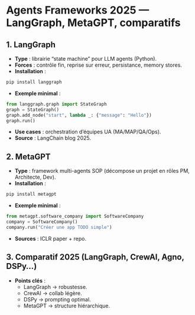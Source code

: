 # Agents Frameworks 2025 — LangGraph, MetaGPT, comparatifs

## 1. LangGraph
- **Type** : librairie “state machine” pour LLM agents (Python).
- **Forces** : contrôle fin, reprise sur erreur, persistance, memory stores.
- **Installation** :
```bash
pip install langgraph
```
- **Exemple minimal** :
```python
from langgraph.graph import StateGraph
graph = StateGraph()
graph.add_node("start", lambda _: {"message": "Hello"})
graph.run()
```
- **Use cases** : orchestration d’équipes UA (MA/MAP/QA/Ops).
- **Source** : LangChain blog 2025.

## 2. MetaGPT
- **Type** : framework multi-agents SOP (décompose un projet en rôles PM, Architecte, Dev).
- **Installation** :
```bash
pip install metagpt
```
- **Exemple minimal** :
```python
from metagpt.software_company import SoftwareCompany
company = SoftwareCompany()
company.run("Créer une app TODO simple")
```
- **Sources** : ICLR paper + repo.

## 3. Comparatif 2025 (LangGraph, CrewAI, Agno, DSPy…)
- **Points clés** :
  - LangGraph → robustesse.
  - CrewAI → collab légère.
  - DSPy → prompting optimal.
  - MetaGPT → structure hiérarchique.
